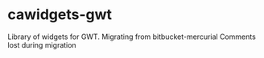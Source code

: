 # cawidgets-gwt
Library of widgets for GWT. Migrating from bitbucket-mercurial
Comments lost during migration
